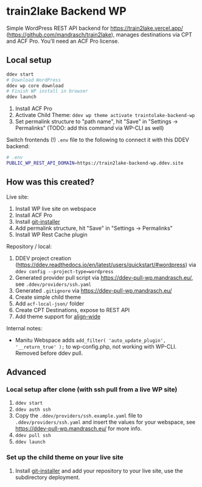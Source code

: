 # train2lake Backend WP

Simple WordPress REST API backend for https://train2lake.vercel.app/ (https://github.com/mandrasch/train2lake), manages destinations via CPT and ACF Pro. You'll need an ACF Pro license.

## Local setup

```bash
ddev start
# Download WordPress
ddev wp core download
# Finish WP install in browser
ddev launch
```

1. Install ACF Pro
1. Activate Child Theme: `ddev wp theme activate traintolake-backend-wp`
1. Set permalink structure to "path name", hit "Save" in "Settings -> Permalinks" (TODO: add this command via WP-CLI as well)

Switch frontends (!) `.env` file to the following to connect it with this DDEV backend: 

```bash
# .env
PUBLIC_WP_REST_API_DOMAIN=https://train2lake-backend-wp.ddev.site
```

## How was this created?

Live site:

1. Install WP live site on webspace
1. Install ACF Pro
1. Install [git-installer](https://github.com/SayHelloGmbH/git-installer)
1. Add permalink structure, hit "Save" in "Settings -> Permalinks"
1. Install WP Rest Cache plugin

Repository / local:

1. DDEV project creation (https://ddev.readthedocs.io/en/latest/users/quickstart/#wordpress) via `ddev config --project-type=wordpress`
1. Generated provider pull script via https://ddev-pull-wp.mandrasch.eu/, see `.ddev/providers/ssh.yaml`
1. Generated `.gitignore` via https://ddev-pull-wp.mandrasch.eu/
1. Create simple child theme
1. Add `acf-local-json/` folder
1. Create CPT Destinations, expose to REST API
1. Add theme support for [align-wide](https://gutenbergtimes.com/layouts-and-wide-alignments-in-wordpress-then-now-and-upcoming-changes/)

Internal notes: 

- Manitu Webspace adds `add_filter( 'auto_update_plugin', '__return_true' );` to wp-config.php, not working with WP-CLI. Removed before ddev pull.

## Advanced

### Local setup after clone (with ssh pull from a live WP site)

1. `ddev start`
1. `ddev auth ssh`
1. Copy the `.ddev/providers/ssh.example.yaml` file to `.ddev/providers/ssh.yaml` and insert the values for your webspace, see https://ddev-pull-wp.mandrasch.eu/ for more info.
1. `ddev pull ssh`
1. `ddev launch`

### Set up the child theme on your live site

1. Install [git-installer](https://github.com/SayHelloGmbH/git-installer) and add your repository to your live site, use the subdirectory deployment.
